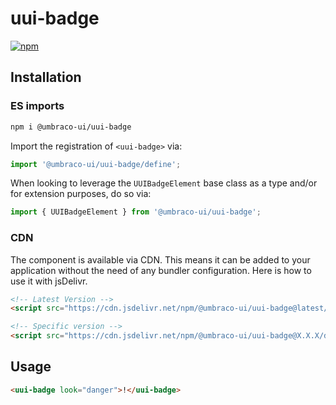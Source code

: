 # uui-badge

[![npm](https://img.shields.io/npm/v/@umbraco-ui/uui-badge?logoColor=%231B264F)](https://www.npmjs.com/package/@umbraco-ui/uui-badge)

## Installation

### ES imports

```zsh
npm i @umbraco-ui/uui-badge
```

Import the registration of `<uui-badge>` via:

```javascript
import '@umbraco-ui/uui-badge/define';
```

When looking to leverage the `UUIBadgeElement` base class as a type and/or for extension purposes, do so via:

```javascript
import { UUIBadgeElement } from '@umbraco-ui/uui-badge';
```

### CDN

The component is available via CDN. This means it can be added to your application without the need of any bundler configuration. Here is how to use it with jsDelivr.

```html
<!-- Latest Version -->
<script src="https://cdn.jsdelivr.net/npm/@umbraco-ui/uui-badge@latest/dist/uui-badge.min.js"></script>

<!-- Specific version -->
<script src="https://cdn.jsdelivr.net/npm/@umbraco-ui/uui-badge@X.X.X/dist/uui-badge.min.js"></script>
```

## Usage

```html
<uui-badge look="danger">!</uui-badge>
```
